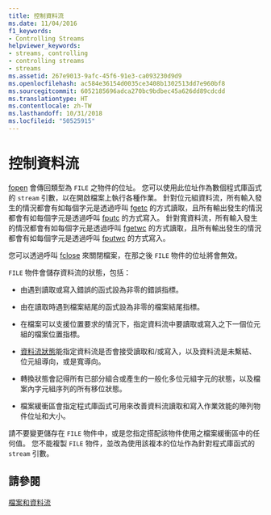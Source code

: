 ```yaml
---
title: 控制資料流
ms.date: 11/04/2016
f1_keywords:
- Controlling Streams
helpviewer_keywords:
- streams, controlling
- controlling streams
- streams
ms.assetid: 267e9013-9afc-45f6-91e3-ca093230d9d9
ms.openlocfilehash: ac584e36154d0035ce3408b1302513dd7e960bf8
ms.sourcegitcommit: 6052185696adca270bc9bdbec45a626dd89cdcdd
ms.translationtype: HT
ms.contentlocale: zh-TW
ms.lasthandoff: 10/31/2018
ms.locfileid: "50525915"
---
```

# <a name="controlling-streams"></a>控制資料流

[fopen](../c-runtime-library/reference/fopen-wfopen.md) 會傳回類型為 `FILE` 之物件的位址。 您可以使用此位址作為數個程式庫函式的 `stream` 引數，以在開啟檔案上執行各種作業。 針對位元組資料流，所有輸入發生的情況都會有如每個字元是透過呼叫 [fgetc](../c-runtime-library/reference/fgetc-fgetwc.md) 的方式讀取，且所有輸出發生的情況都會有如每個字元是透過呼叫 [fputc](../c-runtime-library/reference/fputc-fputwc.md) 的方式寫入。 針對寬資料流，所有輸入發生的情況都會有如每個字元是透過呼叫 [fgetwc](../c-runtime-library/reference/fgetc-fgetwc.md) 的方式讀取，且所有輸出發生的情況都會有如每個字元是透過呼叫 [fputwc](../c-runtime-library/reference/fputc-fputwc.md) 的方式寫入。

您可以透過呼叫 [fclose](../c-runtime-library/reference/fclose-fcloseall.md) 來關閉檔案，在那之後 `FILE` 物件的位址將會無效。

`FILE` 物件會儲存資料流的狀態，包括：

- 由遇到讀取或寫入錯誤的函式設為非零的錯誤指標。

- 由在讀取時遇到檔案結尾的函式設為非零的檔案結尾指標。

- 在檔案可以支援位置要求的情況下，指定資料流中要讀取或寫入之下一個位元組的檔案位置指標。

- [資料流狀態](../c-runtime-library/stream-states.md)能指定資料流是否會接受讀取和/或寫入，以及資料流是未繫結、位元組導向，或是寬導向。

- 轉換狀態會記得所有已部分組合或產生的一般化多位元組字元的狀態，以及檔案內字元組序列的所有移位狀態。

- 檔案緩衝區會指定程式庫函式可用來改善資料流讀取和寫入作業效能的陣列物件位址和大小。

請不要變更儲存在 `FILE` 物件中，或是您指定搭配該物件使用之檔案緩衝區中的任何值。 您不能複製 `FILE` 物件，並改為使用該複本的位址作為針對程式庫函式的 `stream` 引數。

## <a name="see-also"></a>請參閱

[檔案和資料流](../c-runtime-library/files-and-streams.md)